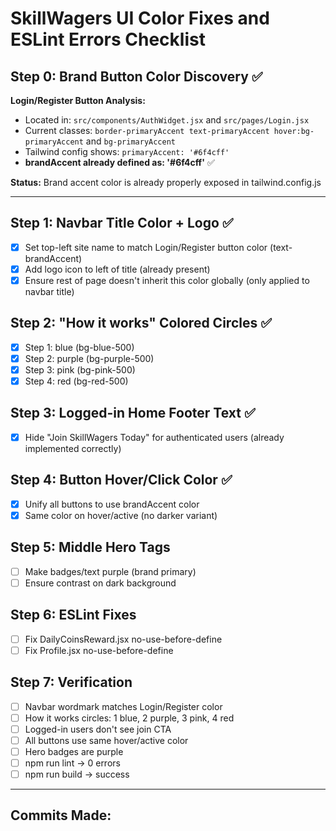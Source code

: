 # SkillWagers UI Color Fixes and ESLint Errors Checklist

## Step 0: Brand Button Color Discovery ✅
**Login/Register Button Analysis:**
- Located in: `src/components/AuthWidget.jsx` and `src/pages/Login.jsx`
- Current classes: `border-primaryAccent text-primaryAccent hover:bg-primaryAccent` and `bg-primaryAccent`
- Tailwind config shows: `primaryAccent: '#6f4cff'` 
- **brandAccent already defined as: '#6f4cff'** ✅

**Status:** Brand accent color is already properly exposed in tailwind.config.js

---

## Step 1: Navbar Title Color + Logo ✅
- [x] Set top-left site name to match Login/Register button color (text-brandAccent)
- [x] Add logo icon to left of title (already present)
- [x] Ensure rest of page doesn't inherit this color globally (only applied to navbar title)

## Step 2: "How it works" Colored Circles ✅
- [x] Step 1: blue (bg-blue-500)
- [x] Step 2: purple (bg-purple-500)
- [x] Step 3: pink (bg-pink-500)
- [x] Step 4: red (bg-red-500)

## Step 3: Logged-in Home Footer Text ✅
- [x] Hide "Join SkillWagers Today" for authenticated users (already implemented correctly)

## Step 4: Button Hover/Click Color ✅
- [x] Unify all buttons to use brandAccent color
- [x] Same color on hover/active (no darker variant)

## Step 5: Middle Hero Tags
- [ ] Make badges/text purple (brand primary)
- [ ] Ensure contrast on dark background

## Step 6: ESLint Fixes
- [ ] Fix DailyCoinsReward.jsx no-use-before-define
- [ ] Fix Profile.jsx no-use-before-define

## Step 7: Verification
- [ ] Navbar wordmark matches Login/Register color
- [ ] How it works circles: 1 blue, 2 purple, 3 pink, 4 red
- [ ] Logged-in users don't see join CTA
- [ ] All buttons use same hover/active color
- [ ] Hero badges are purple
- [ ] npm run lint → 0 errors
- [ ] npm run build → success

---

## Commits Made: